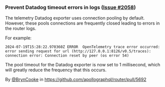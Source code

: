 ### Prevent Datadog timeout errors in logs ([Issue #2058](https://github.com/apollographql/router/issue/2058))

The telemetry Datadog exporter uses connection pooling by default. However, these pools connections are frequently closed leading to errors in the router logs.

For example:
```
2024-07-19T15:28:22.970360Z ERROR  OpenTelemetry trace error occurred: error sending request for url (http://127.0.0.1:8126/v0.5/traces): connection error: Connection reset by peer (os error 54)
```

The pool timeout for the Datadog exporter is now set to 1 millisecond, which will greatly reduce the frequency that this occurs.

By [@BrynCooke](https://github.com/BrynCooke) in https://github.com/apollographql/router/pull/5692
